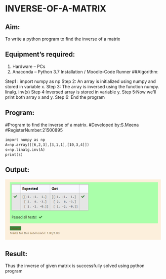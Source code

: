 # INVERSE-OF-A-MATRIX
## Aim:
To write a python program to find the inverse of a matrix
## Equipment’s required:
1. 	Hardware – PCs
2. 	Anaconda – Python 3.7 Installation / Moodle-Code Runner
##Algorithm:

Step1 : import numpy as np
Step 2: An array is initialized using numpy and stored in variable x.
Step 3: The array is inversed using the function numpy. linalg. inv(x)
Step 4:Inversed array is stored in variable y.
Step 5:Now we'll print both array x and y.
Step 6: End the program

## Program:
#Program to find the inverse of a matrix.
#Developed by:S.Meena
#RegisterNumber:21500895
```
import numpy as np
A=np.array([[6,2,3],[3,1,1],[10,3,4]])
s=np.linalg.inv(A)
print(s)
```
## Output:
![OUTPUT](./ss..png)

## Result:
Thus the inverse of given matrix is successfully solved using python program

